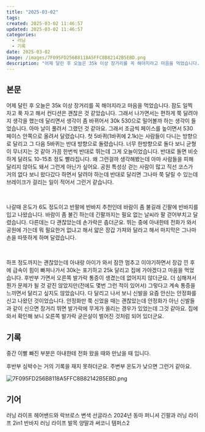 ```yaml
---
title: "2025-03-02"
tags:
created: 2025-03-02 11:46:57
updated: 2025-03-02 11:46:57
categories:
  - 러닝
  - 기록
date: 2025-03-02
image: /images/7F095FD256B8118A5FFC8B82142B5EBD.png
description: "어제 달린 후 오늘은 35k 이상 장거리를 꼭 해야지라고 마음을 먹었습니다. 잠도 일찍 자고 푹 자고 해서 컨디션은 괜찮은 것 같았습니다. 그래서 나가면서는 편하게 쭉 달려야지 생각을 했는데 달리면서 생각이 좀 바뀌어서 30k 530으로 밀어볼까 하는 생각이 들었습니다. 아마 날이 풀려"
---
```


## 본문

어제 달린 후 오늘은 35k 이상 장거리를 꼭 해야지라고 마음을 먹었습니다. 잠도 일찍 자고 푹 자고 해서 컨디션은 괜찮은 것 같았습니다. 그래서 나가면서는 편하게 쭉 달려야지 생각을 했는데 달리면서 생각이 좀 바뀌어서 30k 530으로 밀어볼까 하는 생각이 들었습니다. 아마 날이 풀려서 그랬던 것 같아요. 그래서 조금씩 페이스를 높이면서 530 페이스 안쪽으로 올려서 달렸습니다. 첫 5바퀴(1바퀴에 2.1k)는 사람들이 다니는 방향으로 달리고 그 다음 5바퀴는 반대 방향으로 돌렸습니다. 너무 한방향으로 돌다 보니 균형이 무너지는 것 같아 가끔 한번씩 반대로 뛰는데 그게 오늘이었습니다. 반대로 돌면 비슷하게 달려도 10-15초 정도 빨라집니다. 왜 그런걸까 생각해봤는데 아마 사람들을 피해 달리지 않아도 돼서 그런게 아닌가 싶어요. 공원 특성상 걷는 사람이 많고 직선 코스가 거의 없다 보니 왔다갔다 하면서 달려야 하는데 반대로 달리면 그나마 쭉 달릴 수 있는데 브레이크가 걸리는 일이 적어서 그런거 같습니다.

 

나갈때 온도가 6도 정도이고 반팔에 반바지 추천인데 바람이 좀 불길래 긴팔에 반바지를 입고 나왔습니다. 바람이 좀 불긴 하는데 긴팔까지는 필요 없는 날씨라 팔 걷어부치고 달렸습니다. 다른데는 다 괜찮았는데 손가락은 춥더군요. 뛰는 중에 아내한테 전화가 와서 공원에 가는데 뭐 필요한거 없냐고 해서 얇은 장갑 가져와 달라고 해서 마지막은 그나마 손을 따뜻하게 하며 달렸습니다.

 

하프 정도까지는 괜찮았는데 아내랑 아이가 와서 잠깐 멈추고 이야기하면서 장갑 낀 후에 급속이 힘이 빠져나가서 30k는 포기하고 25k 달리고 집에 가야겠다고 마음을 먹었습니다. 후반부 가면서 오른쪽 발가락 통증이 생겼는데 없어지지 않더군요. 더 심해져서 뭔가 문제가 될 것 같진 않았지만(전에도 몇번 그런 적이 있어서) 그렇다고 계속 통증을 느끼면서 달리고 싶지도 않았습니다. 다 달리고 나서 보니 신발을 요즘 안신는 안정화를 신고 나왔던 것이었습니다. 안정화만 쭉 신었을 때는 괜찮았는데 안정화가 아닌 신발들과 같이 신으면 장거리 뛰면 발가락에 무게가 쏠리는 경우가 있었는데 그것 같아요. 집에 와서 확인해 보니 오른쪽 발가락 굳은살이 벌어진 것처럼 되어 있더군요.

## 기록

중간 이빨 빠진 부분은 아내한테 전화 왔을 때와 만났을 때 입니다.

후반부 심박수는 거의 기록을 재지 못하더군요. 주변부 온도가 낮으면 그런거 같아요.

 
 ![7F095FD256B8118A5FFC8B82142B5EBD.png](/images/7F095FD256B8118A5FFC8B82142B5EBD.png)
 
 

## 기어

러닝 라이프 헤어밴드와 락브로스 변색 선글라스
2024년 동마 퍼니셔 긴팔과 러닝 라이프 2in1 반바지
러닝 라이프 발목 양말과 써코니 템퍼스2
